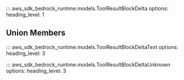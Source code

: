 ::: aws_sdk_bedrock_runtime.models.ToolResultBlockDelta
    options:
        heading_level: 1

## Union Members

::: aws_sdk_bedrock_runtime.models.ToolResultBlockDeltaText
    options:
        heading_level: 3

::: aws_sdk_bedrock_runtime.models.ToolResultBlockDeltaUnknown
    options:
        heading_level: 3
